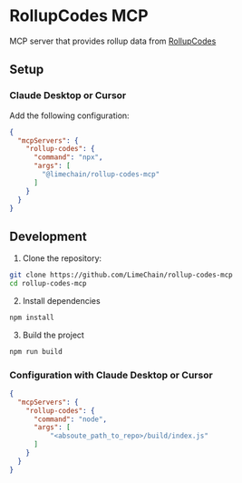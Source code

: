 # RollupCodes MCP

MCP server that provides rollup data from [RollupCodes](https://rollup.codes)

## Setup

### Claude Desktop or Cursor

Add the following configuration:

```json
{
  "mcpServers": {
    "rollup-codes": {
      "command": "npx",
      "args": [
        "@limechain/rollup-codes-mcp"
      ]
    }
  }
}
```

## Development
1. Clone the repository:
```bash
git clone https://github.com/LimeChain/rollup-codes-mcp
cd rollup-codes-mcp
```
2. Install dependencies
```bash
npm install
```
3. Build the project
```bash
npm run build
```

### Configuration with Claude Desktop or Cursor

```json
{
  "mcpServers": {
    "rollup-codes": {
      "command": "node",
      "args": [
          "<absoute_path_to_repo>/build/index.js"
      ]
    }
  }
}
```